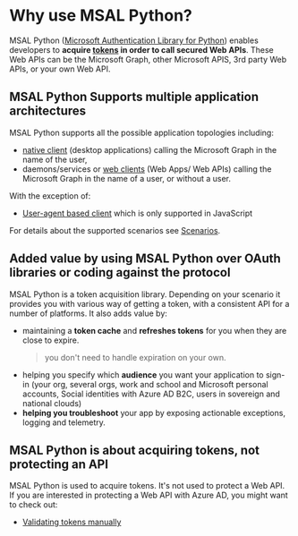 # Why use MSAL Python?

MSAL Python ([Microsoft Authentication Library for Python](https://github.com/AzureAD/microsoft-authentication-library-for-python)) enables developers to **acquire [tokens](https://docs.microsoft.com/en-us/azure/active-directory/develop/active-directory-dev-glossary#security-token) in order to call secured Web APIs**. These Web APIs can be the Microsoft Graph, other Microsoft APIS, 3rd party Web APIs, or your own Web API.

## MSAL Python Supports multiple application architectures

MSAL Python supports all the possible application topologies including:

- [native client](https://docs.microsoft.com/en-us/azure/active-directory/develop/active-directory-dev-glossary#native-client)  (desktop applications) calling the Microsoft Graph in the name of the user,
- daemons/services or [web clients](https://docs.microsoft.com/en-us/azure/active-directory/develop/active-directory-dev-glossary#web-client)  (Web Apps/ Web APIs) calling the Microsoft Graph in the name of a user, or without a user.

With the exception of:

- [User-agent based client](https://docs.microsoft.com/en-us/azure/active-directory/develop/active-directory-dev-glossary#user-agent-based-client) which is only supported in JavaScript

For details about the supported scenarios see [Scenarios](https://github.com/AzureAD/microsoft-authentication-library-for-python/wiki/Scenarios).

## Added value by using MSAL Python over OAuth libraries or coding against the protocol

MSAL Python is a token acquisition library. Depending on your scenario it provides you with various way of getting a token, with a consistent API for a number of platforms.
It also adds value by:

- maintaining a **token cache** and **refreshes tokens** for you when they are close to expire.
  > you don't need to handle expiration on your own.
- helping you specify which **audience** you want your application to sign-in (your org, several orgs, work and school and Microsoft personal accounts, Social identities with Azure AD B2C, users in sovereign and national clouds)
- **helping you troubleshoot** your app by exposing actionable exceptions, logging and telemetry.

## MSAL Python is about acquiring tokens, not protecting an API

MSAL Python is used to acquire tokens. It's not used to protect a Web API. If you are interested in protecting a Web API with Azure AD, you might want to check out:

- [Validating tokens manually](https://docs.microsoft.com/en-us/azure/active-directory/develop/access-tokens#validating-tokens)
